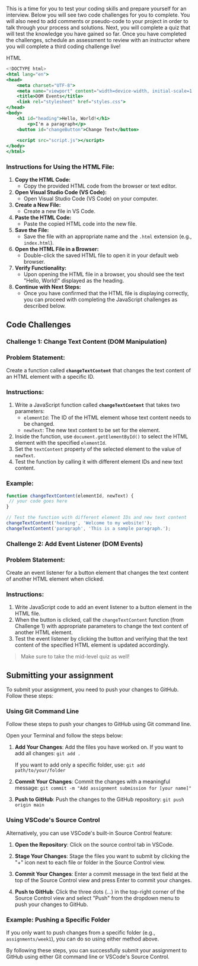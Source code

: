 This is a time for you to test your coding skills and prepare yourself for an interview. Below you will see two code challenges for you to complete. You will also need to add comments or pseudo-code to your project in order to talk through your process and solutions. Next, you will complete a quiz that will test the knowledge you have gained so far. Once you have completed the challenges, schedule an assessment to review with an instructor where you will complete a third coding challenge live!

HTML

```jsx
<!DOCTYPE html>
<html lang="en">
<head>
    <meta charset="UTF-8">
    <meta name="viewport" content="width=device-width, initial-scale=1.0">
    <title>DOM Events</title>
    <link rel="stylesheet" href="styles.css">
</head>
<body>
    <h1 id="heading">Hello, World!</h1>
		<p>I'm a paragraph</p>
    <button id="changeButton">Change Text</button>
    
    <script src="script.js"></script>
</body>
</html>

```

### Instructions for Using the HTML File:

1. **Copy the HTML Code:**
    - Copy the provided HTML code from the browser or text editor.
2. **Open Visual Studio Code (VS Code):**
    - Open Visual Studio Code (VS Code) on your computer.
3. **Create a New File:**
    - Create a new file in VS Code.
4. **Paste the HTML Code:**
    - Paste the copied HTML code into the new file.
5. **Save the File:**
    - Save the file with an appropriate name and the `.html` extension (e.g., `index.html`).
6. **Open the HTML File in a Browser:**
    - Double-click the saved HTML file to open it in your default web browser.
7. **Verify Functionality:**
    - Upon opening the HTML file in a browser, you should see the text "Hello, World!" displayed as the heading.
8. **Continue with Next Steps:**
    - Once you have confirmed that the HTML file is displaying correctly, you can proceed with completing the JavaScript challenges as described below.

## Code Challenges

### Challenge 1: Change Text Content (DOM Manipulation)

### Problem Statement:

Create a function called **`changeTextContent`** that changes the text content of an HTML element with a specific ID.

### Instructions:

1. Write a JavaScript function called **`changeTextContent`** that takes two parameters:
    - `elementId`: The ID of the HTML element whose text content needs to be changed.
    - `newText`: The new text content to be set for the element.
2. Inside the function, use `document.getElementById()` to select the HTML element with the specified `elementId`.
3. Set the `textContent` property of the selected element to the value of `newText`.
4. Test the function by calling it with different element IDs and new text content.

### Example:

```jsx
function changeTextContent(elementId, newText) {
 // your code goes here
}

// Test the function with different element IDs and new text content
changeTextContent('heading', 'Welcome to my website!');
changeTextContent('paragraph', 'This is a sample paragraph.');

```

### Challenge 2: Add Event Listener (DOM Events)

### Problem Statement:

Create an event listener for a button element that changes the text content of another HTML element when clicked.

### Instructions:

1. Write JavaScript code to add an event listener to a button element in the HTML file.
2. When the button is clicked, call the `changeTextContent` function (from Challenge 1) with appropriate parameters to change the text content of another HTML element.
3. Test the event listener by clicking the button and verifying that the text content of the specified HTML element is updated accordingly.

>Make sure to take the mid-level quiz as well!

## Submitting your assignment

To submit your assignment, you need to push your changes to GitHub. Follow these steps:

### Using Git Command Line

Follow these steps to push your changes to GitHub using Git command line.

Open your Terminal and follow the steps below:


1. **Add Your Changes**: Add the files you have worked on. If you want to add all changes:
   ```git add .```

   If you want to add only a specific folder, use:
   ```git add path/to/your/folder```

2. **Commit Your Changes**: Commit the changes with a meaningful message:
   ```git commit -m "Add assignment submission for [your name]"```

3. **Push to GitHub**: Push the changes to the GitHub repository:
   ```git push origin main```

### Using VSCode's Source Control

Alternatively, you can use VSCode's built-in Source Control feature:

1. **Open the Repository**: Click on the source control tab in VSCode.

2. **Stage Your Changes**: Stage the files you want to submit by clicking the "+" icon next to each file or folder in the Source Control view.

3. **Commit Your Changes**: Enter a commit message in the text field at the top of the Source Control view and press Enter to commit your changes.

4. **Push to GitHub**: Click the three dots (...) in the top-right corner of the Source Control view and select "Push" from the dropdown menu to push your changes to GitHub.

### Example: Pushing a Specific Folder

If you only want to push changes from a specific folder (e.g., `assignments/week1`), you can do so using either method above.

By following these steps, you can successfully submit your assignment to GitHub using either Git command line or VSCode's Source Control.
